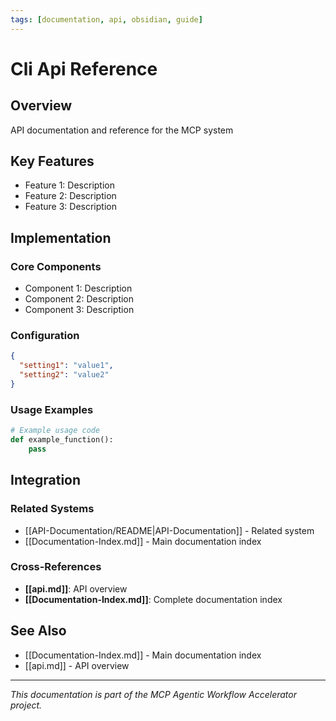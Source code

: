 ```yaml
---
tags: [documentation, api, obsidian, guide]
---
```

# Cli Api Reference

## Overview

API documentation and reference for the MCP system

## Key Features

- Feature 1: Description
- Feature 2: Description  
- Feature 3: Description

## Implementation

### Core Components

- Component 1: Description
- Component 2: Description
- Component 3: Description

### Configuration

```json
{
  "setting1": "value1",
  "setting2": "value2"
}
```

### Usage Examples

```python
# Example usage code
def example_function():
    pass
```

## Integration

### Related Systems

- [[API-Documentation/README|API-Documentation]] - Related system
- [[Documentation-Index.md]] - Main documentation index

### Cross-References

- **[[api.md]]**: API overview
- **[[Documentation-Index.md]]**: Complete documentation index

## See Also

- [[Documentation-Index.md]] - Main documentation index
- [[api.md]] - API overview

---

*This documentation is part of the MCP Agentic Workflow Accelerator project.*
